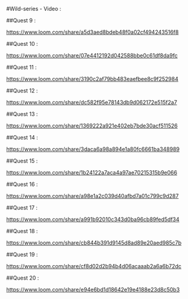 #Wild-series - Video :

##Quest 9 :

https://www.loom.com/share/a5d3aed8bdeb48f0a02cf494243516f8

##Quest 10 :

https://www.loom.com/share/07e4412192d042588bbe0c61df8da9fc

##Quest 11 :

https://www.loom.com/share/3190c2af79bb483eaefbee8c9f252984

##Quest 12 :

https://www.loom.com/share/dc582f95e78143db9d062172e515f2a7

##Quest 13 :

https://www.loom.com/share/1369222a921e402eb7bde30acf511526

##Quest 14 :

https://www.loom.com/share/3daca6a98a894e1a80fc6661ba348989

##Quest 15 :

https://www.loom.com/share/1b24122a7aca4a97ae70215315b9e066

##Quest 16 :

https://www.loom.com/share/a98e1a2c039d40afbd7a01c799c9d287

##Quest 17 :

https://www.loom.com/share/a991b92010c343d0ba96cb89fed5df34

##Quest 18 :

https://www.loom.com/share/cb844b391d9145d8ad89e20aed985c7b

##Quest 19 :

https://www.loom.com/share/cf8d02d2b94b4d06acaaab2a6a6b72dc

##Quest 20 :

https://www.loom.com/share/e94e6bd1d18642e19e4188e23d8c50b3